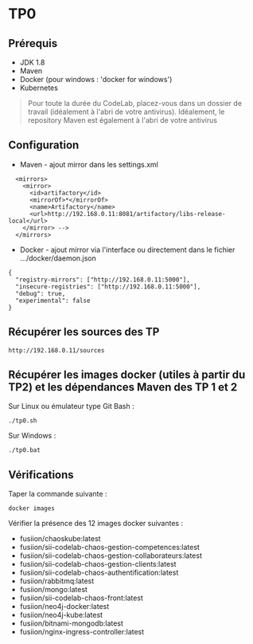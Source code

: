 # TP0

## Prérequis

* JDK 1.8
* Maven
* Docker (pour windows : 'docker for windows')
* Kubernetes

> Pour toute la durée du CodeLab, placez-vous dans un dossier de travail (idéalement à l'abri de votre antivirus). Idéalement, le repository Maven est également à l'abri de votre antivirus

## Configuration

* Maven - ajout mirror dans les settings.xml
```
  <mirrors>
    <mirror>
      <id>artifactory</id>
      <mirrorOf>*</mirrorOf>
      <name>Artifactory</name>
      <url>http://192.168.0.11:8081/artifactory/libs-release-local</url>
    </mirror> --> 
  </mirrors>
```

* Docker - ajout mirror via l'interface ou directement dans le fichier .../docker/daemon.json
```
{
  "registry-mirrors": ["http://192.168.0.11:5000"],
  "insecure-registries": ["http://192.168.0.11:5000"],
  "debug": true,
  "experimental": false
}
```

## Récupérer les sources des TP

```shell
http://192.168.0.11/sources
```

## Récupérer les images docker (utiles à partir du TP2) et les dépendances Maven des TP 1 et 2

Sur Linux ou émulateur type Git Bash :

```shell
./tp0.sh
```

Sur Windows :

```shell
./tp0.bat
```

## Vérifications

Taper la commande suivante :

```shell
docker images
```

Vérifier la présence des 12 images docker suivantes :

* fusiion/chaoskube:latest
* fusiion/sii-codelab-chaos-gestion-competences:latest
* fusiion/sii-codelab-chaos-gestion-collaborateurs:latest
* fusiion/sii-codelab-chaos-gestion-clients:latest
* fusiion/sii-codelab-chaos-authentification:latest
* fusiion/rabbitmq:latest
* fusiion/mongo:latest
* fusiion/sii-codelab-chaos-front:latest
* fusiion/neo4j-docker:latest
* fusiion/neo4j-kube:latest
* fusiion/bitnami-mongodb:latest
* fusiion/nginx-ingress-controller:latest